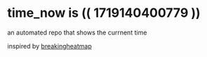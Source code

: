 # time_now is (( 1719140400779 ))

an automated repo that shows the currnent time

inspired by [breakingheatmap](https://github.com/breakingheatmap/breakingheatmap)